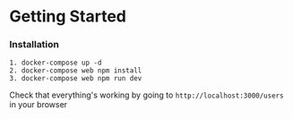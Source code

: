 # Getting Started

### Installation
```
1. docker-compose up -d
2. docker-compose web npm install
3. docker-compose web npm run dev
```

Check that everything's working by going to `http://localhost:3000/users` in your browser
